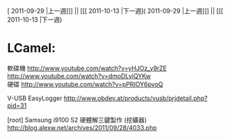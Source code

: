 [ 2011-09-29 |上一週]]] || [[[ 2011-10-13 |下一週]( 2011-09-29 |上一週]]] || [[[ 2011-10-13 |下一週)




# LCamel:

軟碟機
<http://www.youtube.com/watch?v=yHJOz_y9rZE>  
<http://www.youtube.com/watch?v=dmoDLyiQYKw>  
硬碟
<http://www.youtube.com/watch?v=pPRIOY6pvoQ>  
 
V-USB EasyLogger
<http://www.obdev.at/products/vusb/prjdetail.php?pid=31>  
 
[root] Samsung i9100 S2 硬體解三鍵製作 (挖礦器)
<http://blog.alexw.net/archives/2011/09/28/4033.php>  
